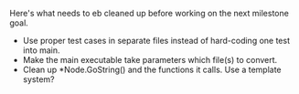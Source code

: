 Here's what needs to eb cleaned up before working on the next milestone goal.

* Use proper test cases in separate files instead of hard-coding one test into main.
* Make the main executable take parameters which file(s) to convert.
* Clean up *Node.GoString() and the functions it calls. Use a template system?
